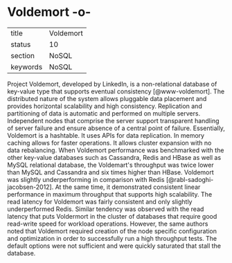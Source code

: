 # Voldemort -o-


|          |               |
| -------- | ------------- |
| title    | Voldemort     | 
| status   | 10            |
| section  | NoSQL         |
| keywords | NoSQL         |



Project Voldemort, developed by LinkedIn, is a non-relational database
of key-value type that supports eventual
consistency [@www-voldemort].  The distributed nature of the
system allows pluggable data placement and provides horizontal
scalability and high consistency. Replication and partitioning of data
is automatic and performed on multiple servers. Independent nodes that
comprise the server support transparent handling of server failure and
ensure absence of a central point of failure. Essentially, Voldemort
is a hashtable. It uses APIs for data replication. In memory caching
allows for faster operations. It allows cluster expansion with no data
rebalancing.  When Voldemort performance was benchmarked with the
other key-value databases such as Cassandra, Redis and HBase as well
as MySQL relational database, the Voldemart's throughput was twice
lower than MySQL and Cassandra and six times higher than
HBase. Voldemort was slightly underperforming in comparison with
Redis [@rabl-sadoghi-jacobsen-2012].  At the same time, it
demonstrated consistent linear performance in maximum throughput that
supports high scalability. The read latency for Voldemort was fairly
consistent and only slightly underperformed Redis. Similar tendency
was observed with the read latency that puts Voldermort in the cluster
of databases that require good read-write speed for workload
operations. However, the same authors noted that Voldemort required
creation of the node specific configuration and optimization in order
to successfully run a high throughput tests. The default options were
not sufficient and were quickly saturated that stall the database.


     

